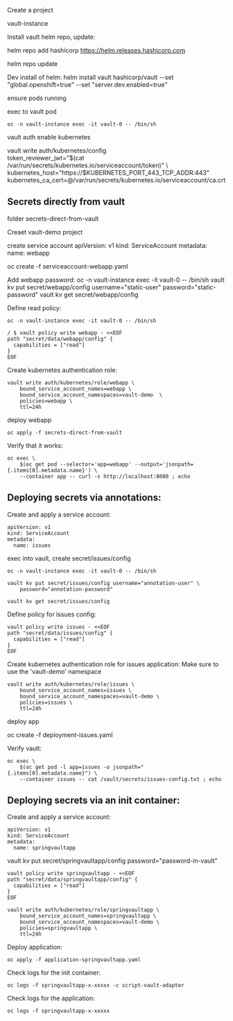 Create a project 

vault-instance

Install vault helm repo, update: 

helm repo add hashicorp https://helm.releases.hashicorp.com

helm repo update


Dev install of helm: 
helm install vault hashicorp/vault --set "global.openshift=true" --set "server.dev.enabled=true"

ensure pods running

exec to vault pod

`oc -n vault-instance exec -it vault-0 -- /bin/sh`

vault auth enable kubernetes

vault write auth/kubernetes/config \
    token_reviewer_jwt="$(cat /var/run/secrets/kubernetes.io/serviceaccount/token)" \
    kubernetes_host="https://$KUBERNETES_PORT_443_TCP_ADDR:443" \
    kubernetes_ca_cert=@/var/run/secrets/kubernetes.io/serviceaccount/ca.crt

## Secrets directly from vault
folder secrets-direct-from-vault

Creaet vault-demo project

create service account
apiVersion: v1
kind: ServiceAccount
metadata:
  name: webapp

oc create -f serviceaccount-webapp.yaml

Add webapp password: 
oc -n vault-instance exec -it vault-0 -- /bin/sh
vault kv put secret/webapp/config username="static-user" password="static-password"
vault kv get secret/webapp/config

Define read policy: 

`oc -n vault-instance exec -it vault-0 -- /bin/sh`
```
/ $ vault policy write webapp - <<EOF
path "secret/data/webapp/config" {
  capabilities = ["read"]
}
EOF
```

Create kubernetes authentication role: 

```
vault write auth/kubernetes/role/webapp \
    bound_service_account_names=webapp \
    bound_service_account_namespaces=vault-demo  \
    policies=webapp \
    ttl=24h
```

deploy webapp 

`oc apply -f secrets-direct-from-vault`

Verify that it works: 

```
oc exec \
    $(oc get pod --selector='app=webapp' --output='jsonpath={.items[0].metadata.name}') \
    --container app -- curl -s http://localhost:8080 ; echo
```


## Deploying secrets via annotations: 

Create and apply a service account: 
```
apiVersion: v1
kind: ServiceAccount
metadata:
  name: issues
```

exec into vault, create secret/issues/config 

`oc -n vault-instance exec -it vault-0 -- /bin/sh`

```
vault kv put secret/issues/config username="annotation-user" \
    password="annotation-password"

vault kv get secret/issues/config
```


Define policy for issues config: 

```
vault policy write issues - <<EOF
path "secret/data/issues/config" {
  capabilities = ["read"]
}
EOF
```


Create kubernetes authentication role for issues application: 
Make sure to use the 'vault-demo' namespace

```
vault write auth/kubernetes/role/issues \
    bound_service_account_names=issues \
    bound_service_account_namespaces=vault-demo \
    policies=issues \
    ttl=24h
```

deploy app

oc create -f deployment-issues.yaml

Verify vault: 
```
oc exec \
    $(oc get pod -l app=issues -o jsonpath="{.items[0].metadata.name}") \
    --container issues -- cat /vault/secrets/issues-config.txt ; echo
```


## Deploying secrets via an init container: 

Create and apply a service account: 
```
apiVersion: v1
kind: ServiceAccount
metadata:
  name: springvaultapp
```


vault kv put secret/springvaultapp/config password="password-in-vault"

```
vault policy write springvaultapp - <<EOF
path "secret/data/springvaultapp/config" {
  capabilities = ["read"]
}
EOF
```

```
vault write auth/kubernetes/role/springvaultapp \
    bound_service_account_names=springvaultapp \
    bound_service_account_namespaces=vault-demo \
    policies=springvaultapp \
    ttl=24h
```

Deploy application: 

`oc apply -f application-springvaultapp.yaml`

Check logs for the init container: 

`oc logs -f springvaultapp-x-xxxxx -c script-vault-adapter`

Check logs for the application: 

`oc logs -f springvaultapp-x-xxxxx`
